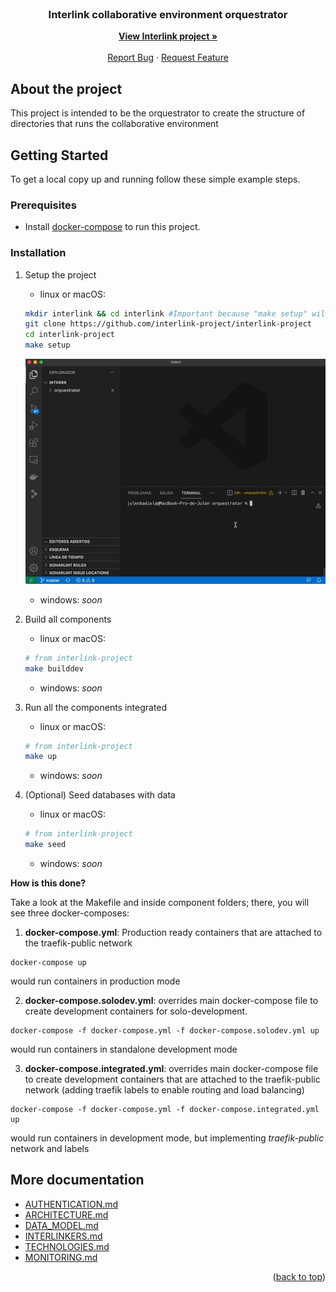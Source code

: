<div id="top"></div>

<!-- PROJECT LOGO -->
<br />
<div align="center">

  <h3 align="center">Interlink collaborative environment orquestrator</h3>

  <p align="center">
    <a href="https://interlink-project.eu/"><strong>View Interlink project »</strong></a>
    <br />
    <br />
    <a href="https://github.com/interlink-project/backend/issues">Report Bug</a>
    ·
    <a href="https://github.com/interlink-project/backend/issues">Request Feature</a>
  </p>
</div>


<!-- ABOUT THE PROJECT -->
## About the project

This project is intended to be the orquestrator to create the structure of directories that runs the collaborative environment

<!-- GETTING STARTED -->
## Getting Started

To get a local copy up and running follow these simple example steps.

### Prerequisites

* Install [docker-compose](https://docs.docker.com/compose/install/) to run this project.

### Installation

1. Setup the project 

    * linux or macOS: 

    ```sh
    mkdir interlink && cd interlink #Important because "make setup" will create directories on parent
    git clone https://github.com/interlink-project/interlink-project
    cd interlink-project
    make setup
    ```
    ![Setup](docs/images/main/setup.gif)
    
    * windows: *soon*

1. Build all components

    * linux or macOS:
    
    ```sh
    # from interlink-project
    make builddev
    ```

    * windows: *soon*

1. Run all the components integrated

    * linux or macOS: 
    
    ```sh
    # from interlink-project
    make up
    ```

    * windows: *soon*

1. (Optional) Seed databases with data

    * linux or macOS: 
    
    ```sh
    # from interlink-project
    make seed
    ```

    * windows: *soon*

  **How is this done?**

  Take a look at the Makefile and inside component folders; there, you will see three docker-composes:

  1. **docker-compose.yml**: Production ready containers that are attached to the traefik-public network
    
    docker-compose up
  
  would run containers in production mode

  2. **docker-compose.solodev.yml**: overrides main docker-compose file to create development containers for solo-development.  
  
    docker-compose -f docker-compose.yml -f docker-compose.solodev.yml up
  
  would run containers in standalone development mode

  3. **docker-compose.integrated.yml**: overrides main docker-compose file to create development containers that are attached to the traefik-public network (adding traefik labels to enable routing and load balancing)

    docker-compose -f docker-compose.yml -f docker-compose.integrated.yml up 
  
  would run containers in development mode, but implementing *traefik-public* network and labels


## More documentation
* [AUTHENTICATION.md](docs/AUTHENTICATION.md)
* [ARCHITECTURE.md](docs/ARCHITECTURE.md)
* [DATA_MODEL.md](docs/DATA_MODEL.md)
* [INTERLINKERS.md](docs/INTERLINKERS.md)
* [TECHNOLOGIES.md](docs/TECHNOLOGIES.md)
* [MONITORING.md](docs/MONITORING.md)

<p align="right">(<a href="#top">back to top</a>)</p>
